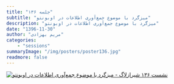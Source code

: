 ```yaml
---
title: "جلسه ۱۳۶"
subtitle: "میزگرد با موضوع جمع‌آوری اطلاعات در اوبونتو"
description: "میزگرد با موضوع جمع‌آوری اطلاعات در اوبونتو"
date: "1396-11-30"
author: "مریم بهزادی"
categories:
    - "sessions"
summaryImage: "/img/posters/poster136.jpg"
readmore: false
---
```

[![نشست ۱۳۶ شیرازلاگ - میزگرد با موضوع جمع‌آوری اطلاعات در اوبونتو](/img/posters/poster136.jpg)](/img/posters/poster136.jpg)
